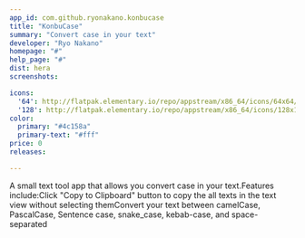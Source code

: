 ```yaml
---
app_id: com.github.ryonakano.konbucase
title: "KonbuCase"
summary: "Convert case in your text"
developer: "Ryo Nakano"
homepage: "#"
help_page: "#"
dist: hera
screenshots:

icons:
  '64': http://flatpak.elementary.io/repo/appstream/x86_64/icons/64x64/com.github.ryonakano.konbucase.png
  '128': http://flatpak.elementary.io/repo/appstream/x86_64/icons/128x128/com.github.ryonakano.konbucase.png
color:
  primary: "#4c158a"
  primary-text: "#fff"
price: 0
releases:

---
```


A small text tool app that allows you convert case in your text.Features include:Click "Copy to Clipboard" button to copy the all texts in the text view without selecting themConvert your text between camelCase, PascalCase, Sentence case, snake_case, kebab-case, and space-separated
